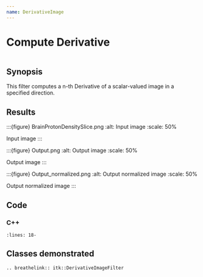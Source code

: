 ```yaml
---
name: DerivativeImage
---
```


# Compute Derivative

```{index} single: DerivativeImageFilter
```

## Synopsis

This filter computes a n-th Derivative of a scalar-valued image in a specified direction.

## Results

:::{figure} BrainProtonDensitySlice.png
:alt: Input image
:scale: 50%

Input image
:::

:::{figure} Output.png
:alt: Output image
:scale: 50%

Output image
:::

:::{figure} Output_normalized.png
:alt: Output normalized image
:scale: 50%

Output normalized image
:::

## Code

### C++

```{literalinclude} Code.cxx
:lines: 18-
```

## Classes demonstrated

```{eval-rst}
.. breathelink:: itk::DerivativeImageFilter
```
